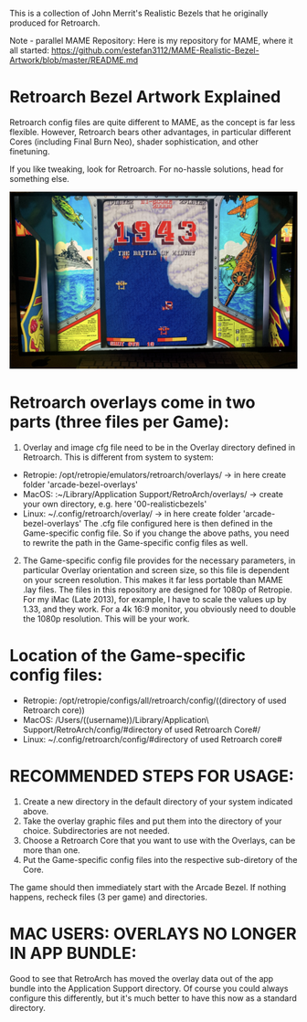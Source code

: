This is a collection of John Merrit's Realistic Bezels that he originally produced for Retroarch.

Note - parallel MAME Repository:
Here is my repository for MAME, where it all started:
https://github.com/estefan3112/MAME-Realistic-Bezel-Artwork/blob/master/README.md

# Retroarch Bezel Artwork Explained

Retroarch config files are quite different to MAME, as the concept is far less flexible. However, Retroarch bears other advantages, in particular different Cores (including Final Burn Neo), shader sophistication, and other finetuning.

If you like tweaking, look for Retroarch. For no-hassle solutions, head for something else.

![alt text](/screenshots/1943.jpeg "1943 with Overlay in Mac Metal Retroarch/Final Burn Neo on 4K monitor")

# Retroarch overlays come in two parts (three files per Game):

1. Overlay and image cfg file need to be in the Overlay directory defined in Retroarch. This is different from system to system:
- Retropie: /opt/retropie/emulators/retroarch/overlays/ -> in here create folder 'arcade-bezel-overlays'
- MacOS: :~/Library/Application Support/RetroArch/overlays/ -> create your own directory, e.g. here '00-realisticbezels'
- Linux: ~/.config/retroarch/overlay/ -> in here create folder 'arcade-bezel-overlays'
The .cfg file configured here is then defined in the Game-specific config file. So if you change the above paths, you need to rewrite the path in the Game-specific config files as well.

2. The Game-specific config file provides for the necessary parameters, in particular Overlay orientation and screen size, so this file is dependent on your screen resolution. This makes it far less portable than MAME .lay files.
The files in this repository are designed for 1080p of Retropie. For my iMac (Late 2013), for example, I have to scale the values up by 1.33, and they work. For a 4k 16:9 monitor, you obviously need to double the 1080p resolution.
This will be your work.

# Location of the Game-specific config files:
- Retropie: /opt/retropie/configs/all/retroarch/config/((directory of used Retroarch core))
- MacOS: /Users/((username))/Library/Application\ Support/RetroArch/config/#directory of used Retroarch Core#/
- Linux: ~/.config/retroarch/config/#directory of used Retroarch core#

# RECOMMENDED STEPS FOR USAGE:
1. Create a new directory in the default directory of your system indicated above.
2. Take the overlay graphic files and put them into the directory of your choice. Subdirectories are not needed.
3. Choose a Retroarch Core that you want to use with the Overlays, can be more than one.
4. Put the Game-specific config files into the respective sub-diretory of the Core.

The game should then immediately start with the Arcade Bezel. If nothing happens, recheck files (3 per game) and directories.

# MAC USERS: OVERLAYS NO LONGER IN APP BUNDLE:
Good to see that RetroArch has moved the overlay data out of the app bundle into the Application Support directory. Of course you could always configure this differently, but it's much better to have this now as a standard directory.
